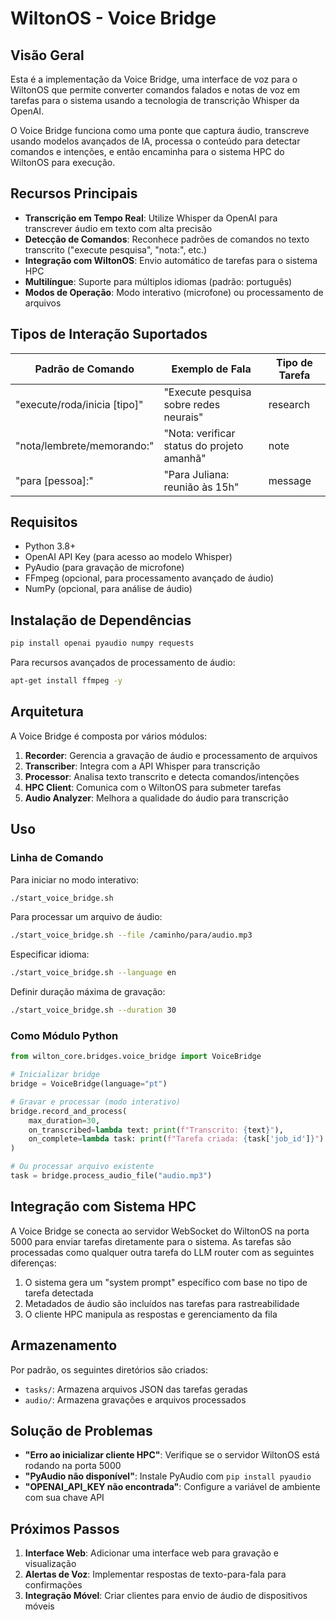# WiltonOS - Voice Bridge

## Visão Geral

Esta é a implementação da Voice Bridge, uma interface de voz para o WiltonOS que permite converter comandos falados e notas de voz em tarefas para o sistema usando a tecnologia de transcrição Whisper da OpenAI.

O Voice Bridge funciona como uma ponte que captura áudio, transcreve usando modelos avançados de IA, processa o conteúdo para detectar comandos e intenções, e então encaminha para o sistema HPC do WiltonOS para execução.

## Recursos Principais

- **Transcrição em Tempo Real**: Utilize Whisper da OpenAI para transcrever áudio em texto com alta precisão
- **Detecção de Comandos**: Reconhece padrões de comandos no texto transcrito ("execute pesquisa", "nota:", etc.)
- **Integração com WiltonOS**: Envio automático de tarefas para o sistema HPC
- **Multilíngue**: Suporte para múltiplos idiomas (padrão: português)
- **Modos de Operação**: Modo interativo (microfone) ou processamento de arquivos

## Tipos de Interação Suportados

| Padrão de Comando | Exemplo de Fala | Tipo de Tarefa |
|-------------------|-----------------|----------------|
| "execute/roda/inicia [tipo]" | "Execute pesquisa sobre redes neurais" | research |
| "nota/lembrete/memorando:" | "Nota: verificar status do projeto amanhã" | note |
| "para [pessoa]:" | "Para Juliana: reunião às 15h" | message |

## Requisitos

- Python 3.8+
- OpenAI API Key (para acesso ao modelo Whisper)
- PyAudio (para gravação de microfone)
- FFmpeg (opcional, para processamento avançado de áudio)
- NumPy (opcional, para análise de áudio)

## Instalação de Dependências

```bash
pip install openai pyaudio numpy requests
```

Para recursos avançados de processamento de áudio:
```bash
apt-get install ffmpeg -y
```

## Arquitetura

A Voice Bridge é composta por vários módulos:

1. **Recorder**: Gerencia a gravação de áudio e processamento de arquivos
2. **Transcriber**: Integra com a API Whisper para transcrição
3. **Processor**: Analisa texto transcrito e detecta comandos/intenções
4. **HPC Client**: Comunica com o WiltonOS para submeter tarefas
5. **Audio Analyzer**: Melhora a qualidade do áudio para transcrição

## Uso

### Linha de Comando

Para iniciar no modo interativo:
```bash
./start_voice_bridge.sh
```

Para processar um arquivo de áudio:
```bash
./start_voice_bridge.sh --file /caminho/para/audio.mp3
```

Especificar idioma:
```bash
./start_voice_bridge.sh --language en
```

Definir duração máxima de gravação:
```bash
./start_voice_bridge.sh --duration 30
```

### Como Módulo Python

```python
from wilton_core.bridges.voice_bridge import VoiceBridge

# Inicializar bridge
bridge = VoiceBridge(language="pt")

# Gravar e processar (modo interativo)
bridge.record_and_process(
    max_duration=30,
    on_transcribed=lambda text: print(f"Transcrito: {text}"),
    on_complete=lambda task: print(f"Tarefa criada: {task['job_id']}")
)

# Ou processar arquivo existente
task = bridge.process_audio_file("audio.mp3")
```

## Integração com Sistema HPC

A Voice Bridge se conecta ao servidor WebSocket do WiltonOS na porta 5000 para enviar tarefas diretamente para o sistema. As tarefas são processadas como qualquer outra tarefa do LLM router com as seguintes diferenças:

1. O sistema gera um "system prompt" específico com base no tipo de tarefa detectada
2. Metadados de áudio são incluídos nas tarefas para rastreabilidade
3. O cliente HPC manipula as respostas e gerenciamento da fila

## Armazenamento

Por padrão, os seguintes diretórios são criados:

- `tasks/`: Armazena arquivos JSON das tarefas geradas
- `audio/`: Armazena gravações e arquivos processados

## Solução de Problemas

- **"Erro ao inicializar cliente HPC"**: Verifique se o servidor WiltonOS está rodando na porta 5000
- **"PyAudio não disponível"**: Instale PyAudio com `pip install pyaudio`
- **"OPENAI_API_KEY não encontrada"**: Configure a variável de ambiente com sua chave API

## Próximos Passos

1. **Interface Web**: Adicionar uma interface web para gravação e visualização
2. **Alertas de Voz**: Implementar respostas de texto-para-fala para confirmações
3. **Integração Móvel**: Criar clientes para envio de áudio de dispositivos móveis